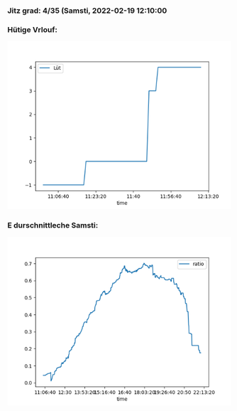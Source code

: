 ### Jitz grad: 4/35 (Samsti, 2022-02-19 12:10:00

### Hütige Vrlouf:
![Graph](Today.png)

### E durschnittleche Samsti:
![Graph](Samsti.png)